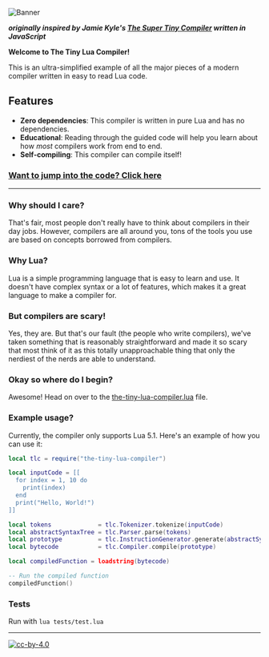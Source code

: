 ![Banner](https://github.com/ByteXenon/TinyLua/assets/125568681/41cf5285-e31d-4b27-a8a8-ee83a7300f1f)

***originally inspired by Jamie Kyle's [The Super Tiny Compiler](https://github.com/jamiebuilds/the-super-tiny-compiler) written in JavaScript***

**Welcome to The Tiny Lua Compiler!**

This is an ultra-simplified example of all the major pieces of a modern compiler
written in easy to read Lua code.

## Features

- **Zero dependencies**: This compiler is written in pure Lua and has no dependencies.
- **Educational**: Reading through the guided code will help you learn about how *most* compilers work from end to end.
- **Self-compiling**: This compiler can compile itself!

### [Want to jump into the code? Click here](the-tiny-lua-compiler.lua)

---

### Why should I care?

That's fair, most people don't really have to think about compilers in their day
jobs. However, compilers are all around you, tons of the tools you use are based
on concepts borrowed from compilers.

### Why Lua?

Lua is a simple programming language that is easy to learn and use. It doesn't
have complex syntax or a lot of features, which makes it a great language to
make a compiler for.

### But compilers are scary!

Yes, they are. But that's our fault (the people who write compilers), we've
taken something that is reasonably straightforward and made it so scary that
most think of it as this totally unapproachable thing that only the nerdiest of
the nerds are able to understand.

### Okay so where do I begin?

Awesome! Head on over to the [the-tiny-lua-compiler.lua](the-tiny-lua-compiler.lua)
file.

### Example usage?

Currently, the compiler only supports Lua 5.1. Here's an example of how you can use it:

```lua
local tlc = require("the-tiny-lua-compiler")

local inputCode = [[
  for index = 1, 10 do
    print(index)
  end
  print("Hello, World!")
]]

local tokens             = tlc.Tokenizer.tokenize(inputCode)
local abstractSyntaxTree = tlc.Parser.parse(tokens)
local prototype          = tlc.InstructionGenerator.generate(abstractSyntaxTree)
local bytecode           = tlc.Compiler.compile(prototype)

local compiledFunction = loadstring(bytecode)

-- Run the compiled function
compiledFunction()
```

### Tests

Run with `lua tests/test.lua`

---

[![cc-by-4.0](https://licensebuttons.net/l/by/4.0/80x15.png)](http://creativecommons.org/licenses/by/4.0/)